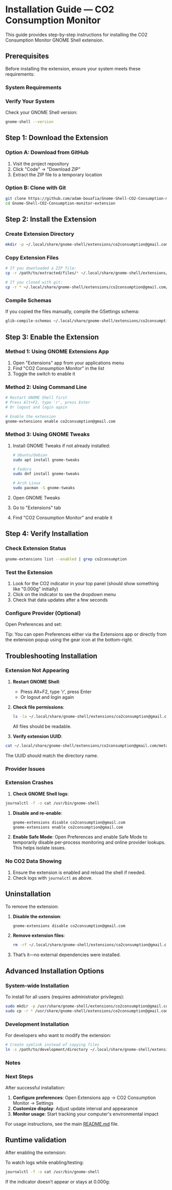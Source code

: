 # Installation Guide — CO2 Consumption Monitor

This guide provides step-by-step instructions for installing the CO2 Consumption Monitor GNOME Shell extension.

## Prerequisites

Before installing the extension, ensure your system meets these requirements:

### System Requirements


### Verify Your System

Check your GNOME Shell version:

```bash
gnome-shell --version
```

## Step 1: Download the Extension

### Option A: Download from GitHub

1. Visit the project repository
2. Click "Code" → "Download ZIP"
3. Extract the ZIP file to a temporary location

### Option B: Clone with Git

```bash
git clone https://github.com/adam-bouafia/Gnome-Shell-CO2-Consumption-monitor-extension.git
cd Gnome-Shell-CO2-Consumption-monitor-extension
```

## Step 2: Install the Extension

### Create Extension Directory

```bash
mkdir -p ~/.local/share/gnome-shell/extensions/co2consumption@gmail.com
```

### Copy Extension Files

```bash
# If you downloaded a ZIP file:
cp -r /path/to/extracted/files/* ~/.local/share/gnome-shell/extensions/co2consumption@gmail.com/

# If you cloned with git:
cp -r * ~/.local/share/gnome-shell/extensions/co2consumption@gmail.com/
```

### Compile Schemas

If you copied the files manually, compile the GSettings schema:

```bash
glib-compile-schemas ~/.local/share/gnome-shell/extensions/co2consumption@gmail.com/schemas
```

## Step 3: Enable the Extension

### Method 1: Using GNOME Extensions App

1. Open "Extensions" app from your applications menu
2. Find "CO2 Consumption Monitor" in the list
3. Toggle the switch to enable it

### Method 2: Using Command Line

```bash
# Restart GNOME Shell first
# Press Alt+F2, type 'r', press Enter
# Or logout and login again

# Enable the extension
gnome-extensions enable co2consumption@gmail.com
```

### Method 3: Using GNOME Tweaks

1. Install GNOME Tweaks if not already installed:
   
   ```bash
   # Ubuntu/Debian
   sudo apt install gnome-tweaks
   
   # Fedora
   sudo dnf install gnome-tweaks
   
   # Arch Linux
   sudo pacman -S gnome-tweaks
   ```
   

2. Open GNOME Tweaks
3. Go to "Extensions" tab
4. Find "CO2 Consumption Monitor" and enable it

## Step 4: Verify Installation

### Check Extension Status

```bash
gnome-extensions list --enabled | grep co2consumption
```

### Test the Extension

1. Look for the CO2 indicator in your top panel (should show something like "0.000g" initially)
2. Click on the indicator to see the dropdown menu
3. Check that data updates after a few seconds

### Configure Provider (Optional)

Open Preferences and set:


Tip: You can open Preferences either via the Extensions app or directly from the extension popup using the gear icon at the bottom-right.

## Troubleshooting Installation

### Extension Not Appearing

1. **Restart GNOME Shell**:
   - Press Alt+F2, type 'r', press Enter
   - Or logout and login again

2. **Check file permissions**:
   
   ```bash
   ls -la ~/.local/share/gnome-shell/extensions/co2consumption@gmail.com/
   ```
   All files should be readable.

3. **Verify extension UUID**:

```bash
cat ~/.local/share/gnome-shell/extensions/co2consumption@gmail.com/metadata.json
```

The UUID should match the directory name.

### Provider Issues


### Extension Crashes

1. **Check GNOME Shell logs**:

```bash
journalctl -f -o cat /usr/bin/gnome-shell
```

1. **Disable and re-enable**:
   
   ```bash
   gnome-extensions disable co2consumption@gmail.com
   gnome-extensions enable co2consumption@gmail.com
   ```
   

1. **Enable Safe Mode**:
   Open Preferences and enable Safe Mode to temporarily disable per‑process monitoring and online provider lookups. This helps isolate issues.

### No CO2 Data Showing

1. Ensure the extension is enabled and reload the shell if needed.
2. Check logs with `journalctl` as above.

## Uninstallation

To remove the extension:

1. **Disable the extension**:
   
   ```bash
   gnome-extensions disable co2consumption@gmail.com
   ```

2. **Remove extension files**:
   
   ```bash
   rm -rf ~/.local/share/gnome-shell/extensions/co2consumption@gmail.com
   ```

3. That’s it—no external dependencies were installed.

## Advanced Installation Options

### System-wide Installation

To install for all users (requires administrator privileges):

```bash
sudo mkdir -p /usr/share/gnome-shell/extensions/co2consumption@gmail.com
sudo cp -r * /usr/share/gnome-shell/extensions/co2consumption@gmail.com/
```


### Development Installation

For developers who want to modify the extension:

```bash
# Create symlink instead of copying files
ln -s /path/to/development/directory ~/.local/share/gnome-shell/extensions/co2consumption@gmail.com
```

### Notes


### Next Steps

After successful installation:

1. **Configure preferences**: Open Extensions app → CO2 Consumption Monitor → Settings
2. **Customize display**: Adjust update interval and appearance
3. **Monitor usage**: Start tracking your computer's environmental impact

For usage instructions, see the main [README.md](README.md) file.


## Runtime validation

After enabling the extension:


To watch logs while enabling/testing:

```bash
journalctl -f -o cat /usr/bin/gnome-shell
```

If the indicator doesn’t appear or stays at 0.000g:


